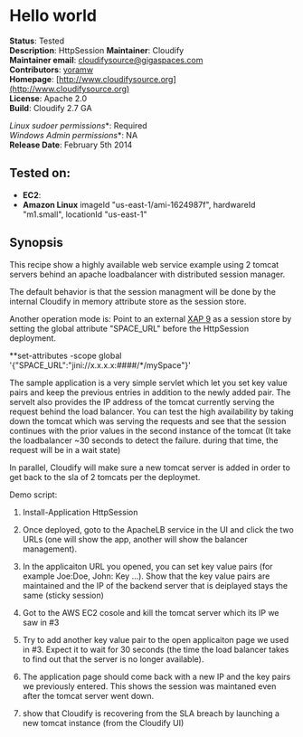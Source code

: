 # Hello world 

**Status**: Tested  
**Description**: HttpSession
**Maintainer**:       Cloudify  
**Maintainer email**: cloudifysource@gigaspaces.com  
**Contributors**:    [yoramw](https://github.com/yoramw)  
**Homepage**:   [http://www.cloudifysource.org](http://www.cloudifysource.org)  
**License**:      Apache 2.0   
**Build**: Cloudify 2.7 GA

**Linux* sudoer permissions**:	Required  
**Windows* Admin permissions**:	NA  
**Release Date**: February 5th 2014    


Tested on:
--------

* <strong>EC2</strong>: 
 * <strong>Amazon Linux</strong> imageId "us-east-1/ami-1624987f", hardwareId "m1.small", locationId "us-east-1"  


Synopsis
--------

This recipe show a highly available web service example using 2 tomcat servers behind an apache loadbalancer with distributed session manager.

The default behavior is that the session managment will be done by the internal Cloudify in memory attribute store as the session store.

Another operation mode is:
 Point to an external [XAP 9](http://www.gigaspaces.com/xap-download) as a session store by setting the global attribute "SPACE_URL" before the HttpSession deployment.
 
**set-attributes -scope global '{"SPACE_URL":"jini://x.x.x.x:####/*/mySpace"}'

The sample application is a very simple servlet which let you set key value pairs and keep the previous entries in addition to the newly added pair. The servelt also provides the IP address of the tomcat currently serving the request behind the load balancer.
You can test the high availability by taking down the tomcat which was serving the requests and see that the session continues with the prior values in the second instance of the tomcat (It take the loadbalancer ~30 seconds to detect the failure. during that time, the request will be in a wait state)


In parallel, Cloudify will make sure a new tomcat server is added in order to get back to the sla of 2 tomcats per the deploymet.

Demo script:
1. Install-Application HttpSession

2. Once deployed, goto to the ApacheLB service in the UI and click the two URLs (one will show the app, another will show the balancer management).

3. In the applicaiton URL you opened, you can set key value pairs (for example Joe:Doe, John: Key ...). Show that the key value pairs are maintained and the IP of the backend server that is deiplayed stays the same (sticky session)

4. Got to the AWS EC2 cosole and kill the tomcat server which its IP we saw in #3

5. Try to add another key value pair to the open applicaiton page we used in #3. Expect it to wait for 30 seconds (the time the load balancer takes to find out that the server is no longer available).

6. The application page should come back with a new IP and the key pairs we previously entered. This shows the session was maintaned even after the tomcat server went down.

7. show that Cloudify is recovering from the SLA breach by launching a new tomcat instance (from the Cloudify UI)


